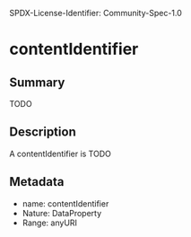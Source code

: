 SPDX-License-Identifier: Community-Spec-1.0

# contentIdentifier

## Summary

TODO

## Description

A contentIdentifier is TODO

## Metadata

- name: contentIdentifier
- Nature: DataProperty
- Range: anyURI

